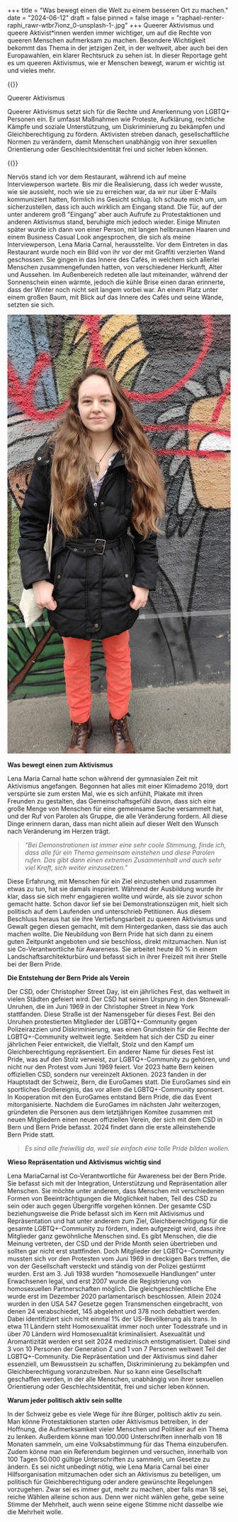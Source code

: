 +++
title = "Was bewegt einen die Welt zu einem besseren Ort zu machen."
date = "2024-06-12"
draft = false
pinned = false
image = "raphael-renter-raphi_rawr-wtbr7ionz_0-unsplash-1-.jpg"
+++
Queerer Aktivismus und queere Aktivist*innen werden immer wichtiger, um auf die Rechte von queeren Menschen aufmerksam zu machen. Besondere Wichtigkeit bekommt das Thema in der jetzigen Zeit, in der weltweit, aber auch bei den Europawahlen, ein klarer Rechtsruck zu sehen ist. In dieser Reportage geht es um queeren Aktivismus, wie er Menschen bewegt, warum er wichtig ist und vieles mehr.

{{<box>}}

Queerer Aktivismus

Queerer Aktivismus setzt sich für die Rechte und Anerkennung von LGBTQ+ Personen ein. Er umfasst Maßnahmen wie Proteste, Aufklärung, rechtliche Kämpfe und soziale Unterstützung, um Diskriminierung zu bekämpfen und Gleichberechtigung zu fördern. Aktivisten streben danach, gesellschaftliche Normen zu verändern, damit Menschen unabhängig von ihrer sexuellen Orientierung oder Geschlechtsidentität frei und sicher leben können.

{{</box>}}

Nervös stand ich vor dem Restaurant, während ich auf meine Interviewperson wartete. Bis mir die Realisierung, dass ich weder wusste, wie sie aussieht, noch wie sie zu erreichen war, da wir nur über E-Mails kommuniziert hatten, förmlich ins Gesicht schlug. Ich schaute mich um, um sicherzustellen, dass ich auch wirklich am Eingang stand. Die Tür, auf der unter anderem groß "Eingang" aber auch Aufrufe zu Protestaktionen und anderen Aktivismus stand, beruhigte mich jedoch wieder. Einige Minuten später wurde ich dann von einer Person, mit langen hellbraunen Haaren und einem Business Casual Look angesprochen, die sich als meine Interviewperson, Lena Maria Carnal, herausstellte. Vor dem Eintreten in das Restaurant wurde noch ein Bild von ihr vor der mit Graffiti verzierten Wand geschossen. Sie gingen in das Innere des Cafés, in welchem sich allerlei Menschen zusammengefunden hatten, von verschiedener Herkunft, Alter und Aussehen. Im Außenbereich redeten alle laut miteinander, während der Sonnenschein einen wärmte, jedoch die kühle Brise einen daran erinnerte, dass der Winter noch nicht seit langem vorbei war. An einem Platz unter einem großen Baum, mit Blick auf das Innere des Cafés und seine Wände, setzten sie sich.

![](microsoftteams-image-41-.png "Lena Maria Carnal von Alex Rudovich")

**Was bewegt einen zum Aktivismus**

Lena Maria Carnal hatte schon während der gymnasialen Zeit mit Aktivismus angefangen. Begonnen hat alles mit einer Klimademo 2019, dort verspürte sie zum ersten Mal, wie es sich anfühlt, Plakate mit ihren Freunden zu gestalten, das Gemeinschaftsgefühl davon, dass sich eine große Menge von Menschen für eine gemeinsame Sache versammelt hat, und der Ruf von Parolen als Gruppe, die alle Veränderung fordern. All diese Dinge erinnern daran, dass man nicht allein auf dieser Welt den Wunsch nach Veränderung im Herzen trägt.

> *"Bei Demonstrationen ist immer eine sehr coole Stimmung, finde ich, dass alle für ein Thema gemeinsam einstehen und diese Parolen rufen. Das gibt dann einen extremen Zusammenhalt und auch sehr viel Kraft, sich weiter einzusetzen."*

Diese Erfahrung, mit Menschen für ein Ziel einzustehen und zusammen etwas zu tun, hat sie damals inspiriert. Während der Ausbildung wurde ihr klar, dass sie sich mehr engagieren wollte und würde, als sie zuvor schon gemacht hatte. Schon davor lief sie bei Demonstrationszügen mit, hielt sich politisch auf dem Laufenden und unterschrieb Petitionen. Aus diesem Beschluss heraus hat sie ihre Vertiefungsarbeit zu queeren Aktivismus und Gewalt gegen diesen gemacht, mit dem Hintergedanken, dass sie das auch machen wollte. Die Neubildung von Bern Pride hat sich dann zu einem guten Zeitpunkt angeboten und sie beschloss, direkt mitzumachen. Nun ist sie Co-Verantwortliche für Awareness. Sie arbeitet heute 80 % in einem Landschaftsarchitekturbüro und befasst sich in ihrer Freizeit mit ihrer Stelle bei der Bern Pride.



**Die Entstehung der Bern Pride als Verein**

Der CSD, oder Christopher Street Day, ist ein jährliches Fest, das weltweit in vielen Städten gefeiert wird. Der CSD hat seinen Ursprung in den Stonewall-Unruhen, die im Juni 1969 in der Christopher Street in New York stattfanden. Diese Straße ist der Namensgeber für dieses Fest. Bei den Unruhen protestierten Mitglieder der LGBTQ+-Community gegen Polizeirazzien und Diskriminierung, was einen Grundstein für die Rechte der LGBTQ+-Community weltweit legte. Seitdem hat sich der CSD zu einer jährlichen Feier entwickelt, die Vielfalt, Stolz und den Kampf um Gleichberechtigung repräsentiert. Ein anderer Name für dieses Fest ist Pride, was auf den Stolz verweist, zur LGBTQ+-Community zu gehören, und nicht nur den Protest vom Juni 1969 feiert. Vor 2023 hatte Bern keinen offiziellen CSD, sondern nur vereinzelt Aktionen. 2023 fanden in der Hauptstadt der Schweiz, Bern, die EuroGames statt. Die EuroGames sind ein sportliches Großereignis, das vor allem die LGBTQ+-Community sponsert. In Kooperation mit den EuroGames entstand Bern Pride, die das Event mitorganisierte. Nachdem die EuroGames im nächsten Jahr weiterzogen, gründeten die Personen aus dem letztjährigen Komitee zusammen mit neuen Mitgliedern einen neuen offiziellen Verein, der sich mit dem CSD in Bern und Bern Pride befasst. 2024 findet dann die erste alleinstehende Bern Pride statt.

> *Es sind alle freiwillig da, weil sie einfach eine tolle Pride bilden wollen.*



**Wieso Repräsentation und Aktivismus wichtig sind**

Lena MariaCarnal ist Co-Verantwortliche für Awareness bei der Bern Pride. Sie befasst sich mit der Integration, Unterstützung und Repräsentation aller Menschen. Sie möchte unter anderem, dass Menschen mit verschiedenen Formen von Beeinträchtigungen die Möglichkeit haben, Teil des CSD zu sein oder auch gegen Übergriffe vorgehen können. Der gesamte CSD beziehungsweise die Pride befasst sich im Kern mit Aktivismus und Repräsentation und hat unter anderem zum Ziel, Gleichberechtigung für die gesamte LGBTQ+-Community zu fördern, indem aufgezeigt wird, dass ihre Mitglieder ganz gewöhnliche Menschen sind. Es gibt Menschen, die die Meinung vertreten, der CSD und der Pride Month seien übertrieben und sollten gar nicht erst stattfinden. Doch Mitglieder der LGBTQ+-Community mussten sich vor den Protesten vom Juni 1969 in dreckigen Bars treffen, die von der Gesellschaft versteckt und ständig von der Polizei gestürmt wurden. Erst am 3. Juli 1938 wurden "homosexuelle Handlungen“ unter Erwachsenen legal, und erst 2007 wurde die Registrierung von homosexuellen Partnerschaften möglich. Die gleichgeschlechtliche Ehe wurde erst im Dezember 2020 parlamentarisch beschlossen. Allein 2024 wurden in den USA 547 Gesetze gegen Transmenschen eingebracht, von denen 24 verabschiedet, 145 abgelehnt und 378 noch debattiert werden. Dabei identifiziert sich nicht einmal 1% der US-Bevölkerung als trans. In etwa 11 Ländern steht Homosexualität immer noch unter Todesstrafe und in über 70 Ländern wird Homosexualität kriminalisiert. Asexualität und Aromantizität werden erst seit 2024 medizinisch entstigmatisiert. Dabei sind 3 von 10 Personen der Generation Z und 1 von 7 Personen weltweit Teil der LGBTQ+-Community. Die Repräsentation und der Aktivismus sind daher essenziell, um Bewusstsein zu schaffen, Diskriminierung zu bekämpfen und Gleichberechtigung voranzutreiben. Nur so kann eine Gesellschaft geschaffen werden, in der alle Menschen, unabhängig von ihrer sexuellen Orientierung oder Geschlechtsidentität, frei und sicher leben können.

**Warum jeder politisch aktiv sein sollte**

In der Schweiz gebe es viele Wege für ihre Bürger, politisch aktiv zu sein. Man könne Protestaktionen starten oder Aktivismus betreiben, in der Hoffnung, die Aufmerksamkeit vieler Menschen und Politiker auf ein Thema zu lenken. Außerdem könne man 100.000 Unterschriften innerhalb von 18 Monaten sammeln, um eine Volksabstimmung für das Thema einzuberufen. Zudem könne man ein Referendum beginnen und versuchen, innerhalb von 100 Tagen 50.000 gültige Unterschriften zu sammeln, um Gesetze zu ändern. Es sei nicht unbedingt nötig, wie Lena Maria Carnal bei einer Hilfsorganisation mitzumachen oder sich an Aktivismus zu beteiligen, um politisch für Gleichberechtigung oder andere gewünschte Regelungen vorzugehen. Zwar sei es immer gut, mehr zu machen, aber falls man 18 sei, reiche Wählen alleine schon aus. Denn wer nicht wählen gehe, gebe seine Stimme der Mehrheit, auch wenn seine eigene Stimme nicht dasselbe wie die Mehrheit wolle.